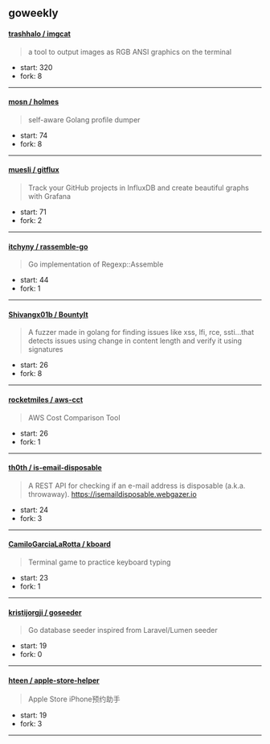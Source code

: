 ## goweekly

#### [trashhalo / imgcat](https://github.com/trashhalo/imgcat)

> a tool to output images as RGB ANSI graphics on the terminal

+ start: 320
+ fork: 8

----


#### [mosn / holmes](https://github.com/mosn/holmes)

> self-aware Golang profile dumper

+ start: 74
+ fork: 8

----


#### [muesli / gitflux](https://github.com/muesli/gitflux)

> Track your GitHub projects in InfluxDB and create beautiful graphs with Grafana

+ start: 71
+ fork: 2

----


#### [itchyny / rassemble-go](https://github.com/itchyny/rassemble-go)

> Go implementation of Regexp::Assemble

+ start: 44
+ fork: 1

----


#### [Shivangx01b / BountyIt](https://github.com/Shivangx01b/BountyIt)

> A fuzzer made in golang for finding issues like xss, lfi, rce, ssti...that detects issues using change in content length and verify it using signatures

+ start: 26
+ fork: 8

----


#### [rocketmiles / aws-cct](https://github.com/rocketmiles/aws-cct)

> AWS Cost Comparison Tool

+ start: 26
+ fork: 1

----


#### [th0th / is-email-disposable](https://github.com/th0th/is-email-disposable)

> A REST API for checking if an e-mail address is disposable (a.k.a. throwaway). https://isemaildisposable.webgazer.io

+ start: 24
+ fork: 3

----


#### [CamiloGarciaLaRotta / kboard](https://github.com/CamiloGarciaLaRotta/kboard)

> Terminal game to practice keyboard typing

+ start: 23
+ fork: 1

----


#### [kristijorgji / goseeder](https://github.com/kristijorgji/goseeder)

> Go database seeder inspired from Laravel/Lumen seeder

+ start: 19
+ fork: 0

----


#### [hteen / apple-store-helper](https://github.com/hteen/apple-store-helper)

> Apple Store iPhone预约助手

+ start: 19
+ fork: 3

----

